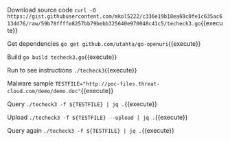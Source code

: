 
Download source code
`curl -O https://gist.githubusercontent.com/mkol5222/c336e19b18ea69c0fe1c635ac613dd76/raw/59b78ffffe8257bb79bebb325640e970048c41c5/techeck3.go`{{execute}}

Get dependencies
`go get github.com/utahta/go-openuri`{{execute}}

Build
`go build techeck3.go`{{execute}}

Run to see instructions
`./techeck3`{{execute}}

Malware sample
`TESTFILE="http://poc-files.threat-cloud.com/demo/demo.doc"`{{execute}}

Query
`./techeck3 -f ${TESTFILE} | jq .`{{execute}}

Upload
`./techeck3 -f ${TESTFILE} --upload | jq .`{{execute}}

Query again
`./techeck3 -f ${TESTFILE} | jq .`{{execute}}